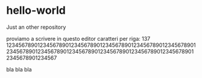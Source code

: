 # hello-world
Just an other repository

proviamo a scrivere in questo editor
caratteri per riga: 137
12345678901234567890123456789012345678901234567890123456789012345678901234567890123456789012345678901234567890123456789012345678901234567

bla bla bla
